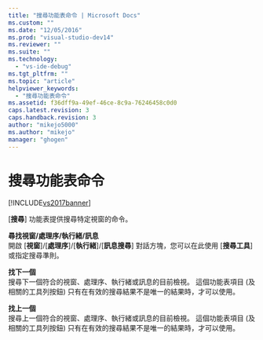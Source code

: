 ```yaml
---
title: "搜尋功能表命令 | Microsoft Docs"
ms.custom: ""
ms.date: "12/05/2016"
ms.prod: "visual-studio-dev14"
ms.reviewer: ""
ms.suite: ""
ms.technology: 
  - "vs-ide-debug"
ms.tgt_pltfrm: ""
ms.topic: "article"
helpviewer_keywords: 
  - "搜尋功能表命令"
ms.assetid: f36dff9a-49ef-46ce-8c9a-76246458c0d0
caps.latest.revision: 3
caps.handback.revision: 3
author: "mikejo5000"
ms.author: "mikejo"
manager: "ghogen"
---
```

# 搜尋功能表命令
[!INCLUDE[vs2017banner](../code-quality/includes/vs2017banner.md)]

\[**搜尋**\] 功能表提供搜尋特定視窗的命令。  
  
 **尋找視窗\/處理序\/執行緒\/訊息**  
 開啟 \[**視窗**\]\/\[**處理序**\]\/\[**執行緒**\]\/\[**訊息搜尋**\] 對話方塊，您可以在此使用 \[**搜尋工具**\] 或指定搜尋準則。  
  
 **找下一個**  
 搜尋下一個符合的視窗、處理序、執行緒或訊息的目前檢視。  這個功能表項目 \(及相關的工具列按鈕\) 只有在有效的搜尋結果不是唯一的結果時，才可以使用。  
  
 **找上一個**  
 搜尋上一個符合的視窗、處理序、執行緒或訊息的目前檢視。  這個功能表項目 \(及相關的工具列按鈕\) 只有在有效的搜尋結果不是唯一的結果時，才可以使用。